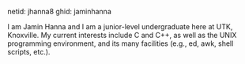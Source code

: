 netid: jhanna8
ghid: jaminhanna

I am Jamin Hanna and I am a junior-level undergraduate here at UTK, Knoxville.
My current interests include C and C++, as well as the UNIX programming
environment, and its many facilities (e.g., ed, awk, shell scripts, etc.).
